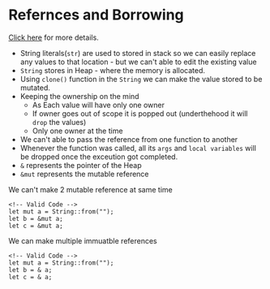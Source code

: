 # Refernces and Borrowing

[Click here](https://doc.rust-lang.org/book/ch04-02-references-and-borrowing.html) for more details. <br>

- String literals(`str`) are used to stored in stack so we can easily replace any values to that location - but we can't able to edit the existing value
- `String` stores in Heap - where the memory is allocated.
- Using `clone()` function in the `String` we can make the value stored to be mutated.
- Keeping the ownership on the mind
  - As Each value will have only one owner
  - If owner goes out of scope it is popped out (underthehood it will `drop` the values)
  - Only one owner at the time
- We can't able to pass the reference from one function to another
- Whenever the function was called, all its `args` and `local variables` will be dropped once the exceution got completed.
- `&` represents the pointer of the Heap
- `&mut` represents the mutable reference

We can't make 2 mutable reference at same time

```
<!-- Valid Code -->
let mut a = String::from("");
let b = &mut a;
let c = &mut a;
```

We can make multiple immuatble references

```
<!-- Valid Code -->
let mut a = String::from("");
let b = & a;
let c = & a;
```
